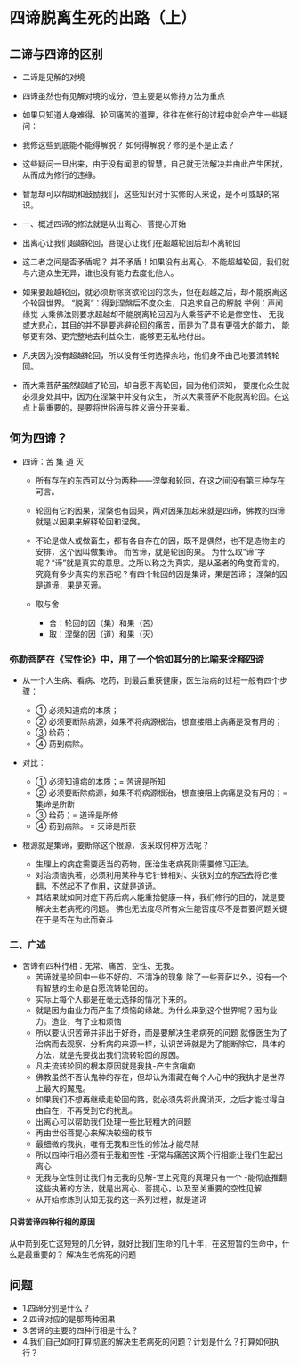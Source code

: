 # 四谛脱离生死的出路（上）

## 二谛与四谛的区别

- 二谛是见解的对境

- 四谛虽然也有见解对境的成分，但主要是以修持方法为重点

- 如果只知道人身难得、轮回痛苦的道理，往往在修行的过程中就会产生一些疑问：

- 我修这些到底能不能得解脱？ 如何得解脱？修的是不是正法？

- 这些疑问一旦出来，由于没有闻思的智慧，自己就无法解决并由此产生困扰，从而成为修行的违缘。

- 智慧却可以帮助和鼓励我们，这些知识对于实修的人来说，是不可或缺的常识。

- 一、概述四谛的修法就是从出离心、菩提心开始

- 出离心让我们超越轮回，菩提心让我们在超越轮回后却不离轮回

- 这二者之间是否矛盾呢？
  并不矛盾！如果没有出离心，不能超越轮回，我们就与六道众生无异，谁也没有能力去度化他人。

- 如果要超越轮回，就必须断除贪欲轮回的念头，但在超越之后，却不能脱离这个轮回世界。
  “脱离”：得到涅槃后不度众生，只追求自己的解脱 举例：声闻缘觉
  大乘佛法则要求超越却不能脱离轮回因为大乘菩萨不论是修空性、
  无我或大悲心，其目的并不是要逃避轮回的痛苦，而是为了具有更强大的能力，
  能够更有效、更完整地去利益众生，能够更无私地付出。
- 凡夫因为没有超越轮回，所以没有任何选择余地，他们身不由己地要流转轮回。

- 而大乘菩萨虽然超越了轮回，却自愿不离轮回，因为他们深知，
  要度化众生就必须身处其中，因为在涅槃中并没有众生，
  所以大乘菩萨不能脱离轮回。在这点上最重要的，是要将世俗谛与胜义谛分开来看。

## 何为四谛？

- 四谛：苦 集 道 灭

  - 所有存在的东西可以分为两种——涅槃和轮回，在这之间没有第三种存在可言。
  - 轮回有它的因果，涅槃也有因果，两对因果加起来就是四谛，佛教的四谛就是以因果来解释轮回和涅槃。
  - 不论是做人或做畜生，都有各自存在的因，既不是偶然，也不是造物主的安排，这个因叫做集谛。
    而苦谛，就是轮回的果。
    为什么取“谛”字呢？“谛”就是真实的意思。之所以称之为真实，是从圣者的角度而言的。
    究竟有多少真实的东西呢？有四个轮回的因是集谛，果是苦谛；
    涅槃的因是道谛，果是灭谛。

  - 取与舍
    - 舍：轮回的因（集）和果（苦）
    - 取：涅槃的因（道）和果（灭）

### 弥勒菩萨在《宝性论》中，用了一个恰如其分的比喻来诠释四谛

- 从一个人生病、看病、吃药，到最后重获健康，医生治病的过程一般有四个步骤：

  - ① 必须知道病的本质；
  - ② 必须要断除病源，如果不将病源根治，想直接阻止病痛是没有用的；
  - ③ 给药；
  - ④ 药到病除。

- 对比：

  - ① 必须知道病的本质；= 苦谛是所知
  - ② 必须要断除病源，如果不将病源根治，想直接阻止病痛是没有用的；= 集谛是所断
  - ③ 给药；= 道谛是所修
  - ④ 药到病除。 = 灭谛是所获

- 根源就是集谛，要断除这个根源，该采取何种方法呢？
  - 生理上的病症需要适当的药物，医治生老病死则需要修习正法。
  - 对治烦恼执著，必须利用某种与它针锋相对、尖锐对立的东西去将它推翻，不然起不了作用，这就是道谛。
  - 其结果就如同对症下药后病人能重拾健康一样，我们修行的目的，就是要解决生老病死的问题。
    佛也无法度尽所有众生能否度尽不是首要问题关键在于是否在为此而奋斗

### 二、广述

- 苦谛有四种行相：无常、痛苦、空性、无我。
  - 苦谛就是轮回中一些不好的、不清净的现象
    除了一些菩萨以外，没有一个有智慧的生命是自愿流转轮回的。
  - 实际上每个人都是在毫无选择的情况下来的。
  - 就是因为由业力而产生了烦恼的缘故。为什么来到这个世界呢？因为业力。造业，有了业和烦恼
  - 所以要认识苦谛并非出于好奇，而是要解决生老病死的问题
    就像医生为了治病而去观察、分析病的来源一样，认识苦谛就是为了能断除它，具体的方法，就是先要找出我们流转轮回的原因。
  - 凡夫流转轮回的根本原因就是我执-产生贪嗔痴
  - 佛教虽然不否认鬼神的存在，但却认为潜藏在每个人心中的我执才是世界上最大的魔鬼。
  - 如果我们不想再继续走轮回的路，就必须先将此魔消灭，之后才能过得自由自在，不再受到它的扰乱。
  - 出离心可以帮助我们处理一些比较粗大的问题
  - 再由世俗菩提心来解决较细的枝节
  - 最细微的我执，唯有无我和空性的修法才能尽除
  - 所以四种行相必须有无我和空性 -无常与痛苦这两个行相能让我们生起出离心
  - 无我与空性则让我们有无我的见解-世上究竟的真理只有一个 -能彻底推翻这些执著的方法，就是出离心、菩提心，以及至关重要的空性见解
  - 从开始修炼到认知无我的这一系列过程，就是道谛

#### 只讲苦谛四种行相的原因

从中箭到死亡这短短的几分钟，就好比我们生命的几十年，在这短暂的生命中，什么是最重要的？
解决生老病死的问题

## 问题

- 1.四谛分别是什么？
- 2.四谛对应的是那两种因果
- 3.苦谛的主要的四种行相是什么？
- 4.我们自己如何打算彻底的解决生老病死的问题？计划是什么？打算如何执行？
